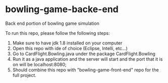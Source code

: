 # bowling-game-backe-end
Back end portion of bowling game simulation


To run this repo, please follow the following steps:
  1. Make sure to have jdk 1.8 installed on your computer
  2. Open this repo with ide of choice (Eclipse, Intelli, etc...)
  3. Go to CardFlight.Bowling.java under the package CardFlight.Bowling
  3. Run it as a java application and the server will start and the port that it is on will be localhost:8080;
  4. Should combine this repo with "bowling-game-front-end" repo for the full project.
  
